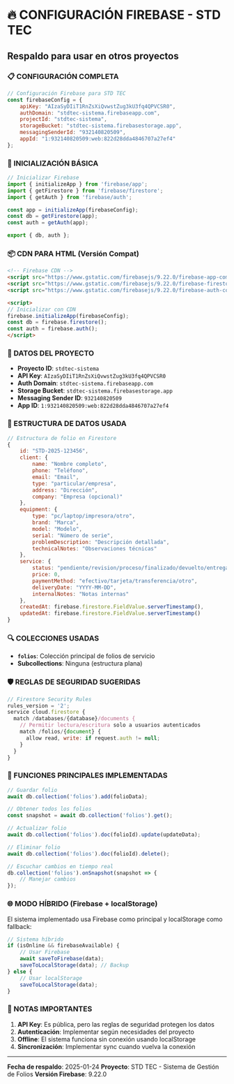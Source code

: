 # 🔥 CONFIGURACIÓN FIREBASE - STD TEC
## Respaldo para usar en otros proyectos

### 📋 CONFIGURACIÓN COMPLETA

```javascript
// Configuración Firebase para STD TEC
const firebaseConfig = {
    apiKey: "AIzaSyDIiT1RnZsXiQvwstZug3kU3fq4QPVCSR0",
    authDomain: "stdtec-sistema.firebaseapp.com",
    projectId: "stdtec-sistema",
    storageBucket: "stdtec-sistema.firebasestorage.app",
    messagingSenderId: "932140820509",
    appId: "1:932140820509:web:822d28dda4846707a27ef4"
};
```

### 🔧 INICIALIZACIÓN BÁSICA

```javascript
// Inicializar Firebase
import { initializeApp } from 'firebase/app';
import { getFirestore } from 'firebase/firestore';
import { getAuth } from 'firebase/auth';

const app = initializeApp(firebaseConfig);
const db = getFirestore(app);
const auth = getAuth(app);

export { db, auth };
```

### 📦 CDN PARA HTML (Versión Compat)

```html
<!-- Firebase CDN -->
<script src="https://www.gstatic.com/firebasejs/9.22.0/firebase-app-compat.js"></script>
<script src="https://www.gstatic.com/firebasejs/9.22.0/firebase-firestore-compat.js"></script>
<script src="https://www.gstatic.com/firebasejs/9.22.0/firebase-auth-compat.js"></script>

<script>
// Inicializar con CDN
firebase.initializeApp(firebaseConfig);
const db = firebase.firestore();
const auth = firebase.auth();
</script>
```

### 🎯 DATOS DEL PROYECTO

- **Proyecto ID**: `stdtec-sistema`
- **API Key**: `AIzaSyDIiT1RnZsXiQvwstZug3kU3fq4QPVCSR0`
- **Auth Domain**: `stdtec-sistema.firebaseapp.com`
- **Storage Bucket**: `stdtec-sistema.firebasestorage.app`
- **Messaging Sender ID**: `932140820509`
- **App ID**: `1:932140820509:web:822d28dda4846707a27ef4`

### 💾 ESTRUCTURA DE DATOS USADA

```javascript
// Estructura de folio en Firestore
{
    id: "STD-2025-123456",
    client: {
        name: "Nombre completo",
        phone: "Teléfono",
        email: "Email",
        type: "particular/empresa",
        address: "Dirección",
        company: "Empresa (opcional)"
    },
    equipment: {
        type: "pc/laptop/impresora/otro",
        brand: "Marca",
        model: "Modelo",
        serial: "Número de serie",
        problemDescription: "Descripción detallada",
        technicalNotes: "Observaciones técnicas"
    },
    service: {
        status: "pendiente/revision/proceso/finalizado/devuelto/entregado",
        price: 0,
        paymentMethod: "efectivo/tarjeta/transferencia/otro",
        deliveryDate: "YYYY-MM-DD",
        internalNotes: "Notas internas"
    },
    createdAt: firebase.firestore.FieldValue.serverTimestamp(),
    updatedAt: firebase.firestore.FieldValue.serverTimestamp()
}
```

### 🔍 COLECCIONES USADAS

- **`folios`**: Colección principal de folios de servicio
- **Subcollections**: Ninguna (estructura plana)

### 🛡️ REGLAS DE SEGURIDAD SUGERIDAS

```javascript
// Firestore Security Rules
rules_version = '2';
service cloud.firestore {
  match /databases/{database}/documents {
    // Permitir lectura/escritura solo a usuarios autenticados
    match /folios/{document} {
      allow read, write: if request.auth != null;
    }
  }
}
```

### 📱 FUNCIONES PRINCIPALES IMPLEMENTADAS

```javascript
// Guardar folio
await db.collection('folios').add(folioData);

// Obtener todos los folios
const snapshot = await db.collection('folios').get();

// Actualizar folio
await db.collection('folios').doc(folioId).update(updateData);

// Eliminar folio
await db.collection('folios').doc(folioId).delete();

// Escuchar cambios en tiempo real
db.collection('folios').onSnapshot(snapshot => {
    // Manejar cambios
});
```

### 🌐 MODO HÍBRIDO (Firebase + localStorage)

El sistema implementado usa Firebase como principal y localStorage como fallback:

```javascript
// Sistema híbrido
if (isOnline && firebaseAvailable) {
    // Usar Firebase
    await saveToFirebase(data);
    saveToLocalStorage(data); // Backup
} else {
    // Usar localStorage
    saveToLocalStorage(data);
}
```

### 📝 NOTAS IMPORTANTES

1. **API Key**: Es pública, pero las reglas de seguridad protegen los datos
2. **Autenticación**: Implementar según necesidades del proyecto
3. **Offline**: El sistema funciona sin conexión usando localStorage
4. **Sincronización**: Implementar sync cuando vuelva la conexión

---

**Fecha de respaldo**: 2025-01-24
**Proyecto**: STD TEC - Sistema de Gestión de Folios
**Versión Firebase**: 9.22.0
